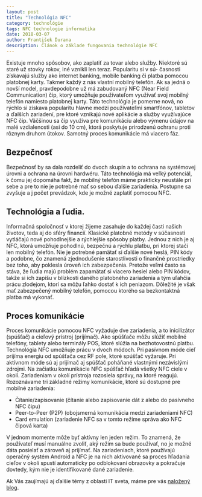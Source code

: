 ```yaml
---
layout: post
title: "Technológia NFC"
category: technológie
tags: NFC technologie informatika
date: 2018-03-07
author: František Ďurana
description: Článok o základe fungovania technológie NFC
---
```


Existuje mnoho spôsobov, ako zaplatiť za tovar alebo služby. Niektoré sú staré už stovky rokov, iné vznikli len teraz. Popularitu si v sú-
časnosti získavajú služby ako internet banking, mobile banking či platba
pomocou platobnej karty. Takmer každý z nás vlastní mobilný telefón. Ak
sa jedná o novší model, pravdepodobne už má zabudovaný NFC (Near
Field Communication) čip, ktorý umožňuje používateľom využívať svoj
mobilný telefón namiesto platobnej karty. Táto technológia je pomerne
nová, no rýchlo si získava popularitu hlavne medzi používateľmi smartfónov, tabletov a ďalších zariadení, pre ktoré vznikajú nové aplikácie a
služby využívajúce NFC čip.
Väčšinou sa čip využíva pre komunikáciu alebo výmenu údajov na malé vzdialenosti (asi do 10 cm), ktorá poskytuje prirodzenú ochranu proti rôznym druhom
útokov. Samotný proces komunikácie má viacero fáz.

## Bezpečnosť

Bezpečnosť by sa dala rozdeliť do dvoch skupín a to ochrana na systémovej úrovni a ochrana na úrovni
hardwéru. Táto technológia má veľký potenciál, k čomu jej dopomáha fakt,
že mobilný telefón máme prakticky neustále pri sebe a pre to nie je potrebné
mať so sebou ďalšie zariadenia. Postupne sa zvyšuje a j počet prevádzok, kde je
možné zaplatiť pomocou NFC.

## Technológia a ľudia.

Informačná spoločnosť v ktorej žijeme zasahuje do každej časti našich životov, teda aj do sféry financií. Klasické platobné metódy
v súčasnosti vytláčajú nové pohodlnejšie a rýchlejšie spôsoby platby. Jednou z
nich je aj NFC, ktorá umožňuje pohodlnú, bezpečnú a rýchlu platbu, pri ktorej
stačí len mobilný telefón. Nie je potrebné pamätať si ďalšie nové heslá, PIN kódy
a podobne, čo znamená zjednodušenie starostlivosti o finančné prostriedky bez
toho, aby poklesla úroveň ich zabezpečenia. Pretože veľmi často sa stáva, že ľudia
majú problém zapamätať si viacero hesiel alebo PIN kódov, takže si ich zapíšu v
blízkosti daného platobného zariadenia a tým uľahčia prácu zlodejom, ktorí sa
môžu ľahko dostať k ich peniazom. Dôležité je však mať zabezpečený mobilný
telefón, pomocou ktorého sa bezkontaktná platba má vykonať.

## Proces komunikácie

Proces komunikácie pomocou NFC vyžaduje dve zariadenia, a to inicilizátor
(spúšťač) a cieľový prístroj (prijímač). Ako spúšťače môžu slúžiť mobilné telefóny, tablety alebo terminály POS, ktoré slúžia na bezhotovostnú platbu. Technológia NFC umožňuje prácu v dvoch módoch.
Pri pasívnom móde cieľ prijíma energiu od spúšťača cez RF pole, ktoré spúšťač
vyžaruje. Pri aktívnom móde sú aj prijímač aj spúšťač poháňané vlastnými
nezávislými zdrojmi. Na začiatku komunikácie NFC spúšťač
hľadá všetky NFC ciele v okolí. Zariadeniam v okolí prístroja rozosiela správy,
na ktoré reagujú. Rozoznávame tri základné režimy komunikácie, ktoré sú dostupné pre mobilné
zariadenia:
* Čítanie/zapisovanie (čítanie alebo zapisovanie dát z alebo do pasívneho
NFC čipu)
* Peer-to-Peer (P2P) (obojsmerná komunikácia medzi zariadeniami NFC)
* Card emulation (zariadenie NFC sa v tomto režime správa ako NFC čipová
karta)


V jednom momente môže byť aktívny len jeden režim. To znamená, že používateľ
musí manuálne zvoliť, aký režim sa bude používať, no je možné dáta posielať a
zároveň aj prijímať. Na zariadeniach, ktoré používajú operačný systém
Android a NFC je na nich aktivované sa proces hľadania cieľov v okolí spustí automaticky po odblokovaní obrazovky a pokračuje dovtedy, kým nie je identifikované
dané zariadenie. 

Ak Vás zaujímajú aj ďalšie témy z oblasti IT sveta, máme pre vás <a href="https://ithackr.com">naložený blog</a>.
